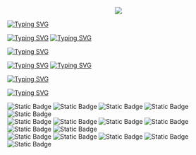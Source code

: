
<p align="center">
  <!-- Typing SVG by DenverCoder1 - https://github.com/DenverCoder1/readme-typing-svg -->
  <a href="https://github.com/DenverCoder1/readme-typing-svg">
    <img src="https://readme-typing-svg.demolab.com?font=&size=20&pause=1000&color=F38BA8&repeat=false&width=435&lines=Hello!%2C+I+am+Vor" /></a>
</p>

<!-- <h2 align="center"><img src="https://media.tenor.com/mlaggCNWU78AAAAd/oshi-no-ko-oshi.gif" width="500"></h2> -->

[![Typing SVG](https://readme-typing-svg.demolab.com?font=&size=20&pause=1000&color=A6E3A1&repeat=false&width=435&lines=About+me+)](https://git.io/typing-svg)

[![Typing SVG](https://readme-typing-svg.demolab.com?font=&size=18&pause=1000&color=cdd6f4&repeat=false&width=435&lines=-+I'm+a+sysadmin)](https://git.io/typing-svg)
[![Typing SVG](https://readme-typing-svg.demolab.com?font=&size=18&pause=1000&color=cdd6f4&multiline=true&repeat=false&width=1000&lines=-+Enthusiast+of+cybersecurity%2C+GNU%2FLinux%2C+and+FOSS+%F0%9F%90%A7%E2%9D%A4%EF%B8%8F)](https://git.io/typing-svg)


[![Typing SVG](https://readme-typing-svg.demolab.com?font=Fira+Code&size=20&pause=1000&color=A6E3A1&repeat=false&width=435&lines=Interests)](https://git.io/typing-svg)

[![Typing SVG](https://readme-typing-svg.demolab.com?font=Fira+Code&size=18&pause=1000&color=cdd6f4&repeat=false&width=600&lines=-+Red+Teaming)](https://git.io/typing-svg)
[![Typing SVG](https://readme-typing-svg.demolab.com?font=Fira+Code&size=18&pause=1000&color=cdd6f4&repeat=false&width=435&lines=-+System+administration)](https://git.io/typing-svg)


[![Typing SVG](https://readme-typing-svg.demolab.com?font=Fira+Code&size=20&duration=2&pause=1000&color=B4BEFE&center=false&vCenter=false&repeat=false&width=1000&lines=--------------------------------------------------)](https://git.io/typing-svg)

[![Typing SVG](https://readme-typing-svg.demolab.com?font=Fira+Code&size=20&pause=1000&color=f5c2e7&repeat=false&width=435&lines=Technologies)](https://git.io/typing-svg)

<!-- Langs -->
![Static Badge](https://img.shields.io/badge/Bash-a6e3a1?style=for-the-badge&logo=gnu-bash&labelColor=313244)
![Static Badge](https://img.shields.io/badge/Python-f9e2af?style=for-the-badge&logo=python&labelColor=313244)
![Static Badge](https://img.shields.io/badge/Rust-fab387?style=for-the-badge&logo=rust&labelColor=313244)
![Static Badge](https://img.shields.io/badge/Nix-7dc4e4?style=for-the-badge&logo=nixos&labelColor=313244)
![Static Badge](https://img.shields.io/badge/SQL-94e2d5?style=for-the-badge&logo=mysql&labelColor=313244)
</br> <!-- tools -->
![Static Badge](https://img.shields.io/badge/NeoVim-a6e3a1?style=for-the-badge&logo=neovim&labelColor=313244)
![Static Badge](https://img.shields.io/badge/Git-fab387?style=for-the-badge&logo=git&labelColor=313244)
![Static Badge](https://img.shields.io/badge/VMware-89dceb?style=for-the-badge&logo=vmware&labelColor=313244)
![Static Badge](https://img.shields.io/badge/Qemu-fab387?style=for-the-badge&logo=qemu&labelColor=313244)
![Static Badge](https://img.shields.io/badge/LibVirt-81c8be?style=for-the-badge&logo=libvirt&labelColor=313244)
![Static Badge](https://img.shields.io/badge/KVM-cba6f7?style=for-the-badge&logo=kvm&labelColor=313244)
</br> <!-- systems -->
![Static Badge](https://img.shields.io/badge/Slackware-b4befe?style=for-the-badge&logo=slackware&labelColor=313244)
![Static Badge](https://img.shields.io/badge/Debian-f2cdcd?style=for-the-badge&logo=debian&labelColor=313244)
![Static Badge](https://img.shields.io/badge/RHEL-f38ba8?style=for-the-badge&logo=redhat&labelColor=313244)
![Static Badge](https://img.shields.io/badge/OpenSUSE-a6d189?style=for-the-badge&logo=OpenSuse&labelColor=313244)
![Static Badge](https://img.shields.io/badge/NixOS-7dc4e4?style=for-the-badge&logo=nixos&labelColor=313244)

